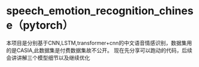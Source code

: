 # speech_emotion_recognition_chinese（pytorch）
本项目是分别基于CNN,LSTM,transformer+cnn的中文语音情感识别，数据集用的是CASIA,此数据集是付费数据集故不公开。
现在先分享可以跑动的代码，后续会讲讲解三个模型细节以及继续优化
